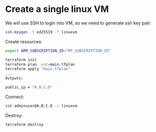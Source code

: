 # Create a single linux VM

We will use SSH to login into VM, so we need to generate ssh key pair:

```bash
ssh-keygen -t ed25519 -f linuxvm
```

Create resources:

```bash
export ARM_SUBSCRIPTION_ID="MY_SUBSCRIPTION_ID"

terraform init
terraform plan -out=main.tfplan
terraform apply "main.tfplan"
...
Outputs:

public_ip = "A.B.C.D"
```

Connect:

```bash
ssh adminuser@A.B.C.D -i linuxvm
```

Destroy:

```bash
terraform destroy
```
